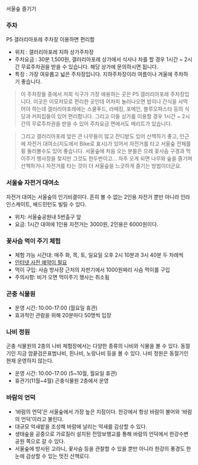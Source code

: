 서울숲 즐기기

### 주차
P5 갤러리아포레 주차장 이용하면 편리함

* 위치 : 갤러리아포레 지하 상가주차장 
* 주차요금 : 30분 1,500원, 갤러리아포레 상가에서 식사나 차를 할 경우 1시간 ~ 2시간 무료주차권을 받을 수 있습니다. 해당 상가에 문의하시면 됩니다. 
* 특징 : 가장 여유롭고 넓은 주차장입니다. 지하주차장이라 여름이나 겨울에 주차하기 좋습니다. 

> 이 주차장들 중에서 저희 식구가 가장 애용하는 곳은 P5 갤러리아포레 주차장입니다. 이곳은 이모저모로 편리한 곳인데 어차피 놀러나오면 밥이나 간식을 사먹어야 하는데 갤러리아포레에는 스쿨푸드, 라떼킹, 포메인, 블루오파스타 등의 식당과 커피집들이 있어 편리합니다. 그리고 이들 상가를 이용할 경우 1시간 ~ 2시간의 무료주차권을 받을 수 있어 주차요금 면에서도 메리트가 있습니다.

> 그리고 갤러리아포레 앞은 큰 나무들이 많고 잔디밭도 있어 산책하기 좋고, 인근에 자전거 대여소(지도에서 Bike로 표시)가 있어서 자전거를 타고 서울숲 전체를 휭 둘러볼수도 있어 좋습니다. 서울숲에 처음 오는 분들은 으레 꽃사슴 구경과 먹이주기 행사장을 찾지만 그것도 한두번이고... 자주 오게 되면 나무와 숲을 즐기며 산책하거나 자전거를 타는 것이 더 서울숲을 느긋하게 즐기는 방법이더군요. 


### 서울숲 자전거 대여소

자전거 대여는 서울숲의 인기비결이다. 흔히 볼 수 없는 2인용 자전거 뿐만 아니라 인라인스케이트, 배드민턴도 빌릴 수 있다. 

* 위치: 서울숲공원내 5번출구 앞
* 요금: 1시간 대여에 1인용 자전거는 3000원, 2인용은 6000원이다.


### 꽃사슴 먹이 주기 체험

* 체험 가능 시간대: 매주 화, 목, 토, 일요일 오후 2시 10분과 3시 40분 두 차례씩
* [인터넷 사전 예약이 필요](http://yeyak.seoul.go.kr/reservation/view.web?rsvsvcid=S140224162308082195) 
* 먹이 구입: 사슴 방사장 근처의 자판기에서 1000원짜리 사슴 먹이를 구입
* 주의사항: 비가 오면 먹이주기 행사는 취소됨

### 곤충 식물원
* 운영 시간: 	10:00-17:00 (월요일 휴관) 
* 효과적인 관람을 위해 20분마다 50명씩 입장


### 나비 정원

곤충 식물원의 2층의 나비 체험장에서는 다양한 종류의 나비와 식물을 볼 수 있다. 동절기인 지금 암끝검은표범나비, 흰나비, 노랑나비 등을 볼 수 있다. 나비 정원은 동절기인 현재 운영하지 않는다.

* 운영 시간: 10:00-17:00 (5~10월, 월요일 휴관)
* 휴관기(11월~4월) 곤충식물원 2층에서 운영

### 바람의 언덕
* ‘바람의 언덕’은 서울숲에서 가장 높은 지점이다. 한강에서 항상 바람이 불어와 ‘바람의 언덕’이라고 불린다. 
* 대규모 억새밭을 조성해 바람에 날리는 억새를 감상할 수 있다. 
* 생태숲을 공중으로 가로질러 설치된 전망보행교를 통해 바람의 언덕에서 한강수변공원 쪽으로 갈 수 있다. 
* 서울숲에 방사된 고라니, 꽃사슴 등을 관찰할 수 있을 뿐만 아니라 한강의 풍경도 한 눈에 감상할 수 있는 멋진 산책로다.


